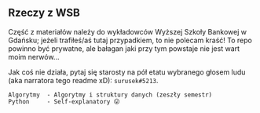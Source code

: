 ## Rzeczy z WSB

Część z materiałów należy do wykładowców Wyższej Szkoły Bankowej w Gdańsku;
jeżeli trafiłeś/aś tutaj przypadkiem, to nie polecam kraść! To repo powinno
być prywatne, ale bałagan jaki przy tym powstaje nie jest wart moim nerwów...

Jak coś nie działa, pytaj się starosty na pół etatu wybranego głosem ludu
(aka narratora tego readme xD): `surusek#5213`.

```
Algorytmy  - Algorytmy i struktury danych (zeszły semestr)
Python     - Self-explanatory 😛
```
